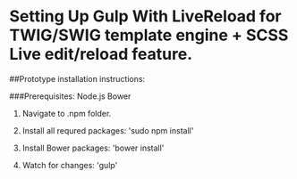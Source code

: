 # Setting Up Gulp With LiveReload for TWIG/SWIG template engine + SCSS Live edit/reload feature.

##Prototype installation instructions:

###Prerequisites:
Node.js
Bower

1. Navigate to .npm folder.

2. Install all requred packages:
'sudo npm install'

3. Install Bower packages:
'bower install'

4. Watch for changes:
'gulp'